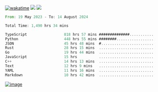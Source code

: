 [![wakatime](https://wakatime.com/badge/user/00eead22-fb14-4dd0-ab8a-3625cafbd50d.svg)](https://wakatime.com/@00eead22-fb14-4dd0-ab8a-3625cafbd50d)
![](https://komarev.com/ghpvc/?username=flatypus)
![](https://pixel.flatypus.me/flatypus?type=tracker)
<!--START_SECTION:waka-->

```rust
From: 19 May 2023 - To: 14 August 2024

Total Time: 1,490 hrs 34 mins

TypeScript                 818 hrs 57 mins ##############...........   54.73 %
Python                     448 hrs 55 mins ########.................   30.00 %
JSON                       45 hrs 48 mins  #........................   03.06 %
Rust                       28 hrs 15 mins  .........................   01.89 %
Go                         19 hrs 44 mins  .........................   01.32 %
JavaScript                 15 hrs          .........................   01.00 %
C++                        14 hrs 13 mins  .........................   00.95 %
Text                       12 hrs 9 mins   .........................   00.81 %
YAML                       11 hrs 16 mins  .........................   00.75 %
Markdown                   10 hrs 42 mins  .........................   00.72 %
```

<!--END_SECTION:waka-->
[<img alt="image" src="https://github.com/flatypus/flatypus/assets/68029599/0a302dc1-501c-43a0-ae8d-37ec4817f3bd">](https://flatypus.me)

